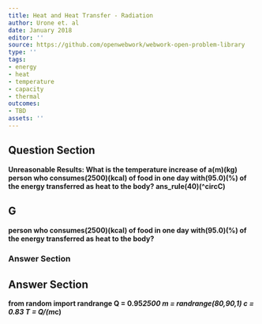 ```yaml
---
title: Heat and Heat Transfer - Radiation
author: Urone et. al
date: January 2018
editor: ''
source: https://github.com/openwebwork/webwork-open-problem-library
type: ''
tags:
- energy
- heat
- temperature
- capacity
- thermal
outcomes:
- TBD
assets: ''
---
```


## Question Section 

<b>
Unreasonable Results: What is the temperature increase of a(m)(kg) person who consumes(2500)(kcal) of food in one day with(95.0)(%) of the energy transferred as heat to the body?
ans_rule(40)(^circC)

## G
person who consumes(2500)(kcal) of food in one day with(95.0)(%) of the energy transferred as heat to the body?
### Answer Section


## Answer Section

from random import randrange
Q = 0.95*2500
m = randrange(80,90,1)
c = 0.83
T = Q/(m*c)
